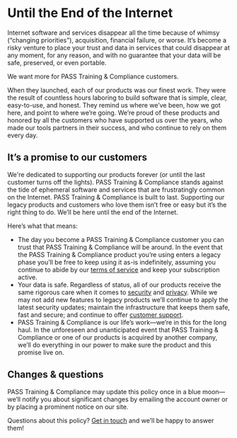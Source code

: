 [support]: https://passtesting.com/support

# Until the End of the Internet

Internet software and services disappear all the time because of whimsy (“changing priorities”), acquisition, financial failure, or worse. It’s become a risky venture to place your trust and data in services that could disappear at any moment, for any reason, and with no guarantee that your data will be safe, preserved, or even portable.

We want more for PASS Training & Compliance customers.

When they launched, each of our products was our finest work. They were the result of countless hours laboring to build software that is simple, clear, easy-to-use, and honest. They remind us where we’ve been, how we got here, and point to where we’re going. We’re proud of these products and honored by all the customers who have supported us over the years, who made our tools partners in their success, and who continue to rely on them every day.

## It’s a promise to our customers

We're dedicated to supporting our products forever (or until the last customer turns off the lights). PASS Training & Compliance stands against the tide of ephemeral software and services that are frustratingly common on the Internet. PASS Training & Compliance is built to last. Supporting our legacy products and customers who love them isn’t free or easy but it’s the right thing to do. We’ll be here until the end of the Internet.

Here’s what that means:

- The day you become a PASS Training & Compliance customer you can trust that PASS Training & Compliance will be around. In the event that the PASS Training & Compliance product you’re using enters a legacy phase you’ll be free to keep using it as-is indefinitely, assuming you continue to abide by our [terms of service](/terms.md) and keep your subscription active.
- Your data is safe. Regardless of status, all of our products receive the same rigorous care when it comes to [security](/security/overview.md) and [privacy](/privacy/privacy-policy.md). While we may not add new features to legacy products we’ll continue to apply the latest security updates; maintain the infrastructure that keeps them safe, fast and secure; and continue to offer [customer support][support].
- PASS Training & Compliance is our life’s work—we’re in this for the long haul. In the unforeseen and unanticipated event that PASS Training & Compliance or one of our products is acquired by another company, we’ll do everything in our power to make sure the product and this promise live on.

## Changes & questions

PASS Training & Compliance may update this policy once in a blue moon—we’ll notify you about significant changes by emailing the account owner or by placing a prominent notice on our site.

Questions about this policy? [Get in touch][support] and we’ll be happy to answer them!
